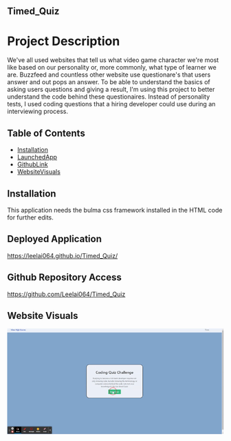 ## Timed_Quiz

# Project Description

We've all used websites that tell us what video game character we're most like based on our personality or, more commonly, what type of learner we are. Buzzfeed and countless other website use questionare's that users answer and out pops an answer. To be able to understand the basics of asking users questions and giving a result, I'm using this project to better understand the code behind these questionaires. Instead of personality tests, I used coding questions that a hiring developer could use during an interviewing process.

## Table of Contents

* [Installation](#installation)
* [LaunchedApp](#deployed-application)
* [GithubLink](#github-repository-access)
* [WebsiteVisuals](#website-visuals)

## Installation

This application needs the bulma css framework installed in the HTML code for further edits.

## Deployed Application

https://leelai064.github.io/Timed_Quiz/

## Github Repository Access

https://github.com/Leelai064/Timed_Quiz

## Website Visuals

![QuizWalkthrough](./assets/images/Timed%20Coding%20Quiz!.gif)
